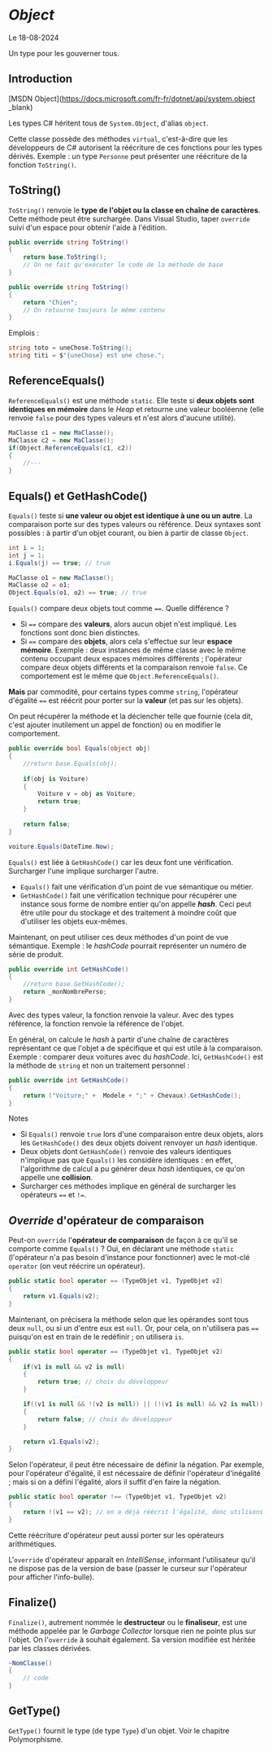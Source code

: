 # *Object*

Le 18-08-2024

Un type pour les gouverner tous.

## Introduction

[MSDN Object](https://docs.microsoft.com/fr-fr/dotnet/api/system.object _blank)

Les types C# héritent tous de `System.Object`, d'alias `object`. 

Cette classe possède des méthodes `virtual`, c'est-à-dire que les développeurs de C# autorisent la réécriture de ces fonctions pour les types dérivés. Exemple : un type `Personne` peut présenter une réécriture de la fonction `ToString()`.

## ToString()

`ToString()` renvoie le **type de l'objet ou la classe en chaîne de caractères**. Cette méthode peut être surchargée. Dans Visual Studio, taper `override` suivi d'un espace pour obtenir l'aide à l'édition.

```C#
public override string ToString()
{
	return base.ToString(); 
	// On ne fait qu'exécuter le code de la méthode de base
}
```

```C#
public override string ToString()
{
	return "Chien";
	// On retourne toujours le même contenu
}
```

Emplois : 

```C#
string toto = uneChose.ToString();
string titi = $"{uneChose} est une chose.";
```

## ReferenceEquals()

`ReferenceEquals()` est une méthode `static`. Elle teste si **deux objets sont identiques en mémoire** dans le *Heap* et retourne une valeur booléenne (elle renvoie `false` pour des types valeurs et n'est alors d'aucune utilité).

```C#
MaClasse c1 = new MaClasse();
MaClasse c2 = new MaClasse();
if(Object.ReferenceEquals(c1, c2))
{
	//---
}
```

## Equals() et GetHashCode()

`Equals()` teste si **une valeur ou objet est identique à une ou un autre**. La comparaison porte sur des types valeurs ou référence. Deux syntaxes sont possibles : à partir d'un objet courant, ou bien à partir de classe `Object`.

```C#
int i = 1;
int j = 1;
i.Equals(j) == true; // true
```

```C#
MaClasse o1 = new MaClasse();
MaClasse o2 = o1;
Object.Equals(o1, o2) == true; // true
```

`Equals()` compare deux objets tout comme `==`. Quelle différence ? 
- Si `==` compare des **valeurs**, alors aucun objet n'est impliqué. Les fonctions sont donc bien distinctes. 
- Si `==` compare des **objets**, alors cela s'effectue sur leur **espace mémoire**. Exemple : deux instances de même classe avec le même contenu occupant deux espaces mémoires différents ; l'opérateur compare deux objets différents et la comparaison renvoie `false`. Ce comportement est le même que `Object.ReferenceEquals()`.

**Mais** par commodité, pour certains types comme `string`, l'opérateur d'égalité `==` est réécrit pour porter sur la **valeur** (et pas sur les objets). 

On peut récupérer la méthode et la déclencher telle que fournie (cela dit, c'est ajouter inutilement un appel de fonction) ou en modifier le comportement.

```C#
public override bool Equals(object obj)
{
	//return base.Equals(obj);
	
	if(obj is Voiture)
	{
		Voiture v = obj as Voiture;
		return true;
	}
	
	return false;
}
```

```C#
voiture.Equals(DateTime.Now); 
```

`Equals()` est liée à `GetHashCode()` car les deux font une vérification. Surcharger l'une implique surcharger l'autre.
- `Equals()` fait une vérification d'un point de vue sémantique ou métier.
- `GetHashCode()` fait une vérification technique pour récupérer une instance sous forme de nombre entier qu'on appelle ***hash***. Ceci peut être utile pour du stockage et des traitement à moindre coût que d'utiliser les objets eux-mêmes. 

Maintenant, on peut utiliser ces deux méthodes d'un point de vue sémantique. Exemple : le *hashCode* pourrait représenter un numéro de série de produit.

```C#
public override int GetHashCode()
{
	//return base.GetHashCode(); 
	return _monNombrePerso;
}
```

Avec des types valeur, la fonction renvoie la valeur. Avec des types référence, la fonction renvoie la référence de l'objet.

En général, on calcule le *hash* à partir d'une chaîne de caractères représentant ce que l'objet a de spécifique et qui est utile à la comparaison. Exemple : comparer deux voitures avec du *hashCode*. Ici, `GetHashCode()` est la méthode de `string` et non un traitement personnel :

```C#
public override int GetHashCode()
{
	return ("Voiture;" +  Modele + ";" + Chevaux).GetHashCode();
}
```

Notes
- Si `Equals()` renvoie `true` lors d'une comparaison entre deux objets, alors les `GetHashCode()` des deux objets doivent renvoyer un *hash* identique.
- Deux objets dont `GetHashCode()` renvoie des valeurs identiques n'implique pas que `Equals()` les considère identiques : en effet, l'algorithme de calcul a pu générer deux *hash* identiques, ce qu'on appelle une **collision**.
- Surcharger ces méthodes implique en général de surcharger les opérateurs `==` et `!=`.

## *Override* d'opérateur de comparaison

Peut-on `override` l'**opérateur de comparaison** de façon à ce qu'il se comporte comme `Equals()` ? Oui, en déclarant une méthode `static` (l'opérateur n'a pas besoin d'instance pour fonctionner) avec le mot-clé `operator` (on veut réécrire un opérateur).

```C#
public static bool operator == (TypeObjet v1, TypeObjet v2)
{
	return v1.Equals(v2);
}
```

Maintenant, on précisera la méthode selon que les opérandes sont tous deux `null`, ou si un d'entre eux est `null`. Or, pour cela, on n'utilisera pas `==` puisqu'on est en train de le redéfinir ; on utilisera `is`.

```C#
public static bool operator == (TypeObjet v1, TypeObjet v2)
{
	if(v1 is null && v2 is null)
	{
		return true; // choix du développeur
	}

	if((v1 is null && !(v2 is null)) || (!(v1 is null) && v2 is null))
	{
		return false; // choix du développeur
	}

	return v1.Equals(v2);
}
```

Selon l'opérateur, il peut être nécessaire de définir la négation. Par exemple, pour l'opérateur d'égalité, il est nécessaire de définir l'opérateur d'inégalité ; mais si on a défini l'égalité, alors il suffit d'en faire la négation.

```C#
public static bool operator !== (TypeObjet v1, TypeObjet v2)
{
	return !(v1 == v2); // on a déjà réécrit l'égalité, donc utilisons-la
}
```

Cette réécriture d'opérateur peut aussi porter sur les opérateurs arithmétiques.

L'`override` d'opérateur apparaît en *IntelliSense*, informant l'utilisateur qu'il ne dispose pas de la version de base (passer le curseur sur l'opérateur pour afficher l'info-bulle).

## Finalize()

`Finalize()`, autrement nommée le **destructeur** ou le **finaliseur**, est une méthode appelée par le *Garbage Collector* lorsque rien ne pointe plus sur l'objet. On l'`override` à souhait également. Sa version modifiée est héritée par les classes dérivées. 

```C#
~NomClasse()
{
	// code
}
```

## GetType()

`GetType()` fournit le type (de type `Type`) d'un objet. Voir le chapitre Polymorphisme.
